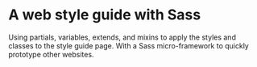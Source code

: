 # A web style guide with Sass

Using partials, variables, extends, and mixins to apply the styles and classes to the style guide page. With a Sass micro-framework to quickly prototype other websites.

